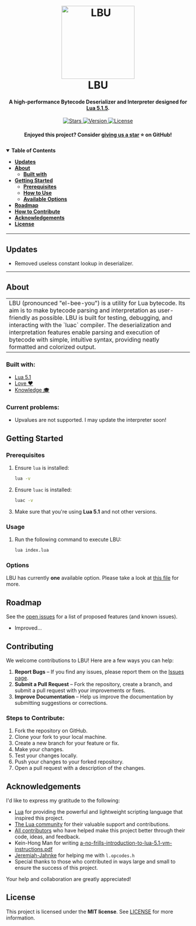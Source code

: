 <h1 align="center">
  <br>
  <a href="https://github.com/spxnso/LBU">
    <img src="https://www.lua.org/images/luaa.gif" alt="LBU" width="200">
  </a>
  <br>
  LBU
  <br>
  <h4 align="center">
    A high-performance Bytecode Deserializer and Interpreter designed for
    <a href="https://www.lua.org/manual/5.1/" target="_blank">Lua 5.1.5</a>.
  </h4>
</h1>
<!-- this is a comment -->
<p align="center">
  <a href="https://github.com/spxnso/LBU/stargazers">
    <img src="https://img.shields.io/github/stars/spxnso/LBU?color=%232C2D72" alt="Stars">
  </a>
  <a href="https://github.com/spxnso/LBU/readme.md">
    <img src="https://img.shields.io/badge/version-1.0.1-%232C2D72" alt="Version">
  </a>
  <a href="https://github.com/spxnso/LBU/LICENSE">
    <img src="https://img.shields.io/github/license/spxnso/LBU?color=%232C2D72" alt="License">
  </a>
</p>

<p align="center">
  <h4 align="center">
    Enjoyed this project? Consider
    <a href="https://github.com/spxnso/LBU/stargazers">giving us a star</a> ⭐ on GitHub!
  </h4>
</p>

<h4 align="left">
  <details open="open">
    <summary>Table of Contents</summary>
    <ul>
      <li><a href="#updates">Updates</a>
      <li><a href="#about">About</a>
        <ul>
          <li><a href="#built-with">Built with</a></li>
        </ul>
      </li>
      <li><a href="#getting-started">Getting Started</a>
        <ul>
          <li><a href="#prerequisites">Prerequisites</a></li>
          <li><a href="#usage">How to Use</a></li>
          <li><a href="#options">Available Options</a></li>
        </ul>
      </li>
      <li><a href="#roadmap">Roadmap</a></li>
      <li><a href="#contributing">How to Contribute</a></li>
      <li><a href="#acknowledgements">Acknowledgements</a></li>
      <li><a href="#license">License</a></li>
    </ul>
  </details>
</h4>

---

## Updates
   - Removed useless constant lookup in deserializer.

--- 

## About

<table>
  <tr>
    <td>
      LBU (pronounced "el-bee-you") is a utility for Lua bytecode. Its aim is to make bytecode parsing and
      interpretation as user-friendly as possible. LBU is built for testing, debugging, and interacting with the `luac`
      compiler. The deserialization and interpretation features enable parsing and execution of bytecode with simple,
      intuitive syntax, providing neatly formatted and colorized output.
    </td>
  </tr>
</table>


### Built with:
- [Lua 5.1](https://www.lua.org/manual/5.1/)
- [Love ❤️](https://c.tenor.com/kq7GyBPPIj0AAAAd/tenor.gif)
- [Knowledge 🎓](https://chatgpt.com)

### Current problems:
 - Upvalues are not supported. I may update the interpreter soon!

## Getting Started

### Prerequisites

1. Ensure `lua` is installed:
   ```bash
   lua -v
   ```

2. Ensure `luac` is installed:
   ```bash
   luac -v
   ```
3. Make sure that you're using **Lua 5.1** and not other versions.

### Usage

1. Run the following command to execute LBU:
   ```bash
   lua index.lua
   ```

### Options

LBU has currently **one** available option. Please take a look at [this file](index.lua) for more.

## Roadmap

See the [open issues](https://github.com/spxnso/LBU/issues) for a list of proposed features (and known issues).

- Improved...

## Contributing

We welcome contributions to LBU! Here are a few ways you can help:

1. **Report Bugs** – If you find any issues, please report them on the [Issues page](https://github.com/spxnso/LBU/issues).
2. **Submit a Pull Request** – Fork the repository, create a branch, and submit a pull request with your improvements or fixes.
3. **Improve Documentation** – Help us improve the documentation by submitting suggestions or corrections.

### Steps to Contribute:

1. Fork the repository on GitHub.
2. Clone your fork to your local machine.
3. Create a new branch for your feature or fix.
4. Make your changes.
5. Test your changes locally.
6. Push your changes to your forked repository.
7. Open a pull request with a description of the changes.

## Acknowledgements

I'd like to express my gratitude to the following:

- [Lua](https://www.lua.org/) for providing the powerful and lightweight scripting language that inspired this project.
- [The Lua community](https://www.lua.org/community.html) for their valuable support and contributions.
- [All contributors](https://github.com/spxnso/LBU/graphs/contributors) who have helped make this project better through their code, ideas, and feedback.
- Kein-Hong Man for writing [a-no-frills-introduction-to-lua-5.1-vm-instructions.pdf](https://github.com/Ty-Chen/Reading-List/blob/master/a-no-frills-introduction-to-lua-5.1-vm-instructions.pdf)
- [Jeremiah-Jahnke](https://github.com/Jeremiah-Jahnke) for helping me with `l.opcodes.h`
- Special thanks to those who contributed in ways large and small to ensure the success of this project.

Your help and collaboration are greatly appreciated!

## License

This project is licensed under the **MIT license**.
See [LICENSE](LICENSE) for more information.

